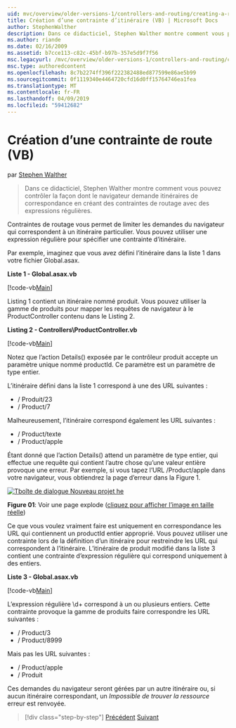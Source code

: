 ```yaml
---
uid: mvc/overview/older-versions-1/controllers-and-routing/creating-a-route-constraint-vb
title: Création d’une contrainte d’itinéraire (VB) | Microsoft Docs
author: StephenWalther
description: Dans ce didacticiel, Stephen Walther montre comment vous pouvez contrôler la façon dont le navigateur demande itinéraires de correspondance en créant des contraintes de routage avec des expressions régulières.
ms.author: riande
ms.date: 02/16/2009
ms.assetid: b7cce113-c82c-45bf-b97b-357e5d9f7f56
msc.legacyurl: /mvc/overview/older-versions-1/controllers-and-routing/creating-a-route-constraint-vb
msc.type: authoredcontent
ms.openlocfilehash: 8c7b2274ff396f222382488ed877599e86ae5b99
ms.sourcegitcommit: 0f1119340e4464720cfd16d0ff15764746ea1fea
ms.translationtype: MT
ms.contentlocale: fr-FR
ms.lasthandoff: 04/09/2019
ms.locfileid: "59412682"
---
```

# <a name="creating-a-route-constraint-vb"></a>Création d’une contrainte de route (VB)

par [Stephen Walther](https://github.com/StephenWalther)

> Dans ce didacticiel, Stephen Walther montre comment vous pouvez contrôler la façon dont le navigateur demande itinéraires de correspondance en créant des contraintes de routage avec des expressions régulières.


Contraintes de routage vous permet de limiter les demandes du navigateur qui correspondent à un itinéraire particulier. Vous pouvez utiliser une expression régulière pour spécifier une contrainte d’itinéraire.

Par exemple, imaginez que vous avez défini l’itinéraire dans la liste 1 dans votre fichier Global.asax.

**Liste 1 - Global.asax.vb**

[!code-vb[Main](creating-a-route-constraint-vb/samples/sample1.vb)]

Listing 1 contient un itinéraire nommé produit. Vous pouvez utiliser la gamme de produits pour mapper les requêtes de navigateur à le ProductController contenu dans le Listing 2.

**Listing 2 - Controllers\ProductController.vb**

[!code-vb[Main](creating-a-route-constraint-vb/samples/sample2.vb)]

Notez que l’action Details() exposée par le contrôleur produit accepte un paramètre unique nommé productId. Ce paramètre est un paramètre de type entier.

L’itinéraire défini dans la liste 1 correspond à une des URL suivantes :

- / Produit/23
- / Product/7

Malheureusement, l’itinéraire correspond également les URL suivantes :

- / Product/texte
- / Product/apple

Étant donné que l’action Details() attend un paramètre de type entier, qui effectue une requête qui contient l’autre chose qu’une valeur entière provoque une erreur. Par exemple, si vous tapez l’URL /Product/apple dans votre navigateur, vous obtiendrez la page d’erreur dans la Figure 1.


[![Tboîte de dialogue Nouveau projet he](creating-a-route-constraint-vb/_static/image1.jpg)](creating-a-route-constraint-vb/_static/image1.png)

**Figure 01**: Voir une page explode ([cliquez pour afficher l’image en taille réelle](creating-a-route-constraint-vb/_static/image2.png))


Ce que vous voulez vraiment faire est uniquement en correspondance les URL qui contiennent un productId entier approprié. Vous pouvez utiliser une contrainte lors de la définition d’un itinéraire pour restreindre les URL qui correspondent à l’itinéraire. L’itinéraire de produit modifié dans la liste 3 contient une contrainte d’expression régulière qui correspond uniquement à des entiers.

**Liste 3 - Global.asax.vb**

[!code-vb[Main](creating-a-route-constraint-vb/samples/sample3.vb)]

L’expression régulière \d+ correspond à un ou plusieurs entiers. Cette contrainte provoque la gamme de produits faire correspondre les URL suivantes :

- / Product/3
- / Product/8999

Mais pas les URL suivantes :

- / Product/apple
- / Produit

Ces demandes du navigateur seront gérées par un autre itinéraire ou, si aucun itinéraire correspondant, un *Impossible de trouver la ressource* erreur est renvoyée.

> [!div class="step-by-step"]
> [Précédent](creating-custom-routes-vb.md)
> [Suivant](creating-a-custom-route-constraint-vb.md)
